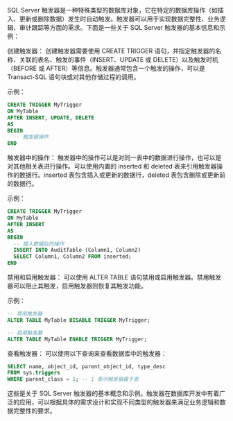 SQL Server 触发器是一种特殊类型的数据库对象，它在特定的数据库操作（如插入、更新或删除数据）发生时自动触发。触发器可以用于实现数据完整性、业务逻辑、审计跟踪等方面的需求。下面是一些关于 SQL Server 触发器的基本信息和示例：

创建触发器：
创建触发器需要使用 CREATE TRIGGER 语句，并指定触发器的名称、关联的表名、触发的事件（INSERT、UPDATE 或 DELETE）以及触发时机（BEFORE 或 AFTER）等信息。触发器通常包含一个触发的操作，可以是 Transact-SQL 语句块或对其他存储过程的调用。

示例：

```sql
CREATE TRIGGER MyTrigger
ON MyTable
AFTER INSERT, UPDATE, DELETE
AS
BEGIN
  -- 触发器操作
END
```

触发器中的操作：
触发器中的操作可以是对同一表中的数据进行操作，也可以是对其他相关表进行操作。可以使用内置的 inserted 和 deleted 表来引用触发器操作的数据行。inserted 表包含插入或更新的数据行，deleted 表包含删除或更新前的数据行。

示例：

```sql
CREATE TRIGGER MyTrigger
ON MyTable
AFTER INSERT
AS
BEGIN
  -- 插入数据后的操作
  INSERT INTO AuditTable (Column1, Column2)
  SELECT Column1, Column2 FROM inserted;
END
```

禁用和启用触发器：
可以使用 ALTER TABLE 语句禁用或启用触发器。禁用触发器可以阻止其触发，启用触发器则恢复其触发功能。

示例：

```sql
-- 禁用触发器
ALTER TABLE MyTable DISABLE TRIGGER MyTrigger;

-- 启用触发器
ALTER TABLE MyTable ENABLE TRIGGER MyTrigger;
```

查看触发器：
可以使用以下查询来查看数据库中的触发器：

```sql
SELECT name, object_id, parent_object_id, type_desc
FROM sys.triggers
WHERE parent_class = 1; -- 1 表示触发器属于表

```

这些是关于 SQL Server 触发器的基本概念和示例。触发器在数据库开发中有着广泛的应用，可以根据具体的需求设计和实现不同类型的触发器来满足业务逻辑和数据完整性的要求。
